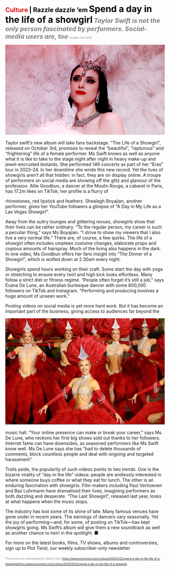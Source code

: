 <span style="color:#E3120B; font-size:14.9pt; font-weight:bold;">Culture</span> <span style="color:#000000; font-size:14.9pt; font-weight:bold;">| Razzle dazzle ’em</span>
<span style="color:#000000; font-size:21.0pt; font-weight:bold;">Spend a day in the life of a showgirl</span>
<span style="color:#808080; font-size:14.9pt; font-weight:bold; font-style:italic;">Taylor Swift is not the only person fascinated by performers. Social-media users are, too</span>
<span style="color:#808080; font-size:6.2pt;">October 2nd 2025</span>

![](../images/072_Spend_a_day_in_the_life_of_a_showgirl/p0291_img01.jpeg)

Taylor swift’s new album will take fans backstage. “The Life of a Showgirl”, released on October 3rd, promises to reveal the “beautiful”, “rapturous” and “frightening” life of a female performer. Ms Swift knows as well as anyone what it is like to take to the stage night after night in heavy make-up and jewel-encrusted leotards. She performed 149 concerts as part of her “Eras” tour in 2023-24. In her downtime she wrote this new record. Yet the lives of showgirls aren’t all that hidden: in fact, they are on display online. A troupe of performers on social media are showing off the glitz and glamour of the profession. Allie Goodbun, a dancer at the Moulin Rouge, a cabaret in Paris, has 17.2m likes on TikTok; her profile is a flurry of

rhinestones, red lipstick and feathers. Shealagh Boyajian, another performer, gives her YouTube followers a glimpse of “A Day in My Life as a Las Vegas Showgirl”.

Away from the sultry lounges and glittering revues, showgirls show that their lives can be rather ordinary. “To the regular person, my career is such a peculiar thing,” says Ms Boyajian. “I strive to show my viewers that I also live a very normal life.” There are, of course, a few quirks. The life of a showgirl often includes umpteen costume changes, elaborate props and copious amounts of hairspray. Much of the living also happens in the dark. In one video, Ms Goodbun offers her fans insight into “The Dinner of a Showgirl”, which is wolfed down at 2.30am every night.

Showgirls spend hours working on their craft. Some start the day with yoga or stretching to ensure every twirl and high kick looks effortless. Many follow a strict diet or fitness regime. “People often forget it’s still a job,” says Evana De Lune, an Australian burlesque dancer with some 600,000 followers on TikTok and Instagram. “Performing and producing involves a huge amount of unseen work.”

Posting videos on social media is yet more hard work. But it has become an important part of the business, giving access to audiences far beyond the

![](../images/072_Spend_a_day_in_the_life_of_a_showgirl/p0292_img01.jpeg)

music hall. “Your online presence can make or break your career,” says Ms De Lune, who reckons her first big shows sold out thanks to her followers. Internet fame can have downsides, as seasoned performers like Ms Swift know well. Ms De Lune says she has “had to delete thousands of comments, block countless people and deal with ongoing and targeted harassment”.

Trolls aside, the popularity of such videos points to two trends. One is the bizarre virality of “day in the life” videos: people are endlessly interested in where someone buys coffee or what they eat for lunch. The other is an enduring fascination with showgirls. Film-makers including Paul Verhoeven and Baz Luhrmann have dramatised their lives, imagining performers as both dazzling and desperate. “The Last Showgirl”, released last year, looks at what happens when the music stops.

The industry has lost some of its shine of late. Many famous venues have gone under in recent years. The earnings of dancers vary seasonally. Yet the joy of performing—and, for some, of posting on TikTok—has kept showgirls going. Ms Swift’s album will give them a new soundtrack as well as another chance to twirl in the spotlight. ■

For more on the latest books, films, TV shows, albums and controversies, sign up to Plot Twist, our weekly subscriber-only newsletter

<span style="color:#808080; font-size:6.2pt;">This article was downloaded by zlibrary from [https://www.economist.com//culture/2025/10/02/spend-a-day-in-the-life-of-a-showgirl](https://www.economist.com//culture/2025/10/02/spend-a-day-in-the-life-of-a-showgirl)</span>
